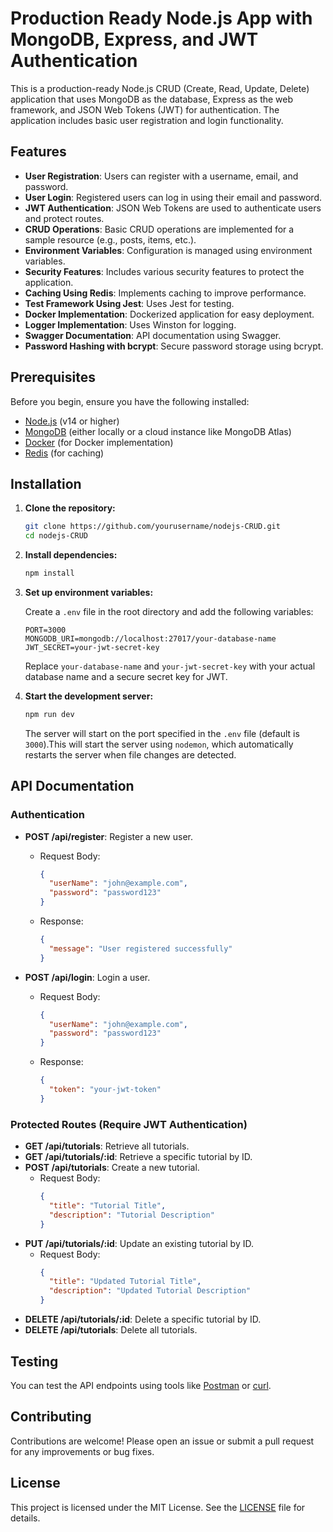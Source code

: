 # Production Ready Node.js App with MongoDB, Express, and JWT Authentication

This is a production-ready Node.js CRUD (Create, Read, Update, Delete) application that uses MongoDB as the database, Express as the web framework, and JSON Web Tokens (JWT) for authentication. The application includes basic user registration and login functionality.


## Features

- **User Registration**: Users can register with a username, email, and password.
- **User Login**: Registered users can log in using their email and password.
- **JWT Authentication**: JSON Web Tokens are used to authenticate users and protect routes.
- **CRUD Operations**: Basic CRUD operations are implemented for a sample resource (e.g., posts, items, etc.).
- **Environment Variables**: Configuration is managed using environment variables.
- **Security Features**: Includes various security features to protect the application.
- **Caching Using Redis**: Implements caching to improve performance.
- **Test Framework Using Jest**: Uses Jest for testing.
- **Docker Implementation**: Dockerized application for easy deployment.
- **Logger Implementation**: Uses Winston for logging.
- **Swagger Documentation**: API documentation using Swagger.
- **Password Hashing with bcrypt**: Secure password storage using bcrypt.

## Prerequisites

Before you begin, ensure you have the following installed:

- [Node.js](https://nodejs.org/) (v14 or higher)
- [MongoDB](https://www.mongodb.com/) (either locally or a cloud instance like MongoDB Atlas)
- [Docker](https://www.docker.com/products/docker-desktop) (for Docker implementation)
- [Redis](https://redis.io/download) (for caching)

## Installation

1. **Clone the repository:**

   ```bash
   git clone https://github.com/yourusername/nodejs-CRUD.git
   cd nodejs-CRUD
   ```

2. **Install dependencies:**

   ```bash
   npm install
   ```

3. **Set up environment variables:**

   Create a `.env` file in the root directory and add the following variables:

   ```env
   PORT=3000
   MONGODB_URI=mongodb://localhost:27017/your-database-name
   JWT_SECRET=your-jwt-secret-key
   ```

   Replace `your-database-name` and `your-jwt-secret-key` with your actual database name and a secure secret key for JWT.

4. **Start the development server:**

   ```bash
   npm run dev
   ```

   The server will start on the port specified in the `.env` file (default is `3000`).This will start the server using `nodemon`, which automatically restarts the server when file changes are detected.

## API Documentation

### Authentication

- **POST /api/register**: Register a new user.
  - Request Body:
    ```json
    {
      "userName": "john@example.com",
      "password": "password123"
    }
    ```
  - Response:
    ```json
    {
      "message": "User registered successfully"
    }
    ```

- **POST /api/login**: Login a user.
  - Request Body:
    ```json
    {
      "userName": "john@example.com",
      "password": "password123"
    }
    ```
  - Response:
    ```json
    {
      "token": "your-jwt-token"
    }
    ```

### Protected Routes (Require JWT Authentication)

- **GET /api/tutorials**: Retrieve all tutorials.
- **GET /api/tutorials/:id**: Retrieve a specific tutorial by ID.
- **POST /api/tutorials**: Create a new tutorial.
  - Request Body:
    ```json
    {
      "title": "Tutorial Title",
      "description": "Tutorial Description"
    }
    ```
- **PUT /api/tutorials/:id**: Update an existing tutorial by ID.
  - Request Body:
    ```json
    {
      "title": "Updated Tutorial Title",
      "description": "Updated Tutorial Description"
    }
    ```
- **DELETE /api/tutorials/:id**: Delete a specific tutorial by ID.
- **DELETE /api/tutorials**: Delete all tutorials.

## Testing

You can test the API endpoints using tools like [Postman](https://www.postman.com/) or [curl](https://curl.se/).

## Contributing

Contributions are welcome! Please open an issue or submit a pull request for any improvements or bug fixes.

## License

This project is licensed under the MIT License. See the [LICENSE](LICENSE) file for details.


